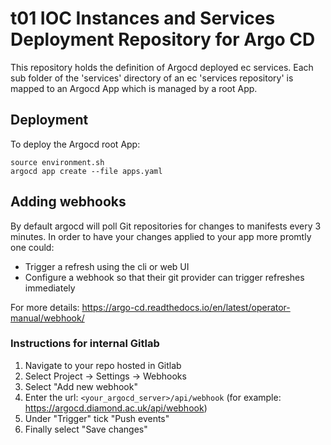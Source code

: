 # t01 IOC Instances and Services Deployment Repository for Argo CD

This repository holds the definition of Argocd deployed ec services. Each sub folder of the 'services' directory of an ec 'services repository' is mapped to an Argocd App which is managed by a root App.

## Deployment
To deploy the Argocd root App:
```
source environment.sh
argocd app create --file apps.yaml
```

## Adding webhooks
By default argocd will poll Git repositories for changes to manifests every 3 minutes. In order to have your changes applied to your app more promtly one could:
- Trigger a refresh using the cli or web UI
- Configure a webhook so that their git provider can trigger refreshes immediately

For more details: https://argo-cd.readthedocs.io/en/latest/operator-manual/webhook/

### Instructions for internal Gitlab

1. Navigate to your repo hosted in Gitlab
1. Select Project -> Settings -> Webhooks
1. Select "Add new webhook"
1. Enter the url: `<your_argocd_server>/api/webhook` (for example: https://argocd.diamond.ac.uk/api/webhook)
1. Under "Trigger" tick "Push events"
1. Finally select "Save changes"
